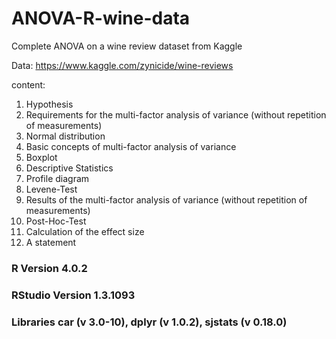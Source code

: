 # ANOVA-R-wine-data
Complete ANOVA on a wine review dataset from Kaggle

Data: https://www.kaggle.com/zynicide/wine-reviews

content:

1. Hypothesis 
2. Requirements for the multi-factor analysis of variance (without repetition of measurements)
3. Normal distribution
4. Basic concepts of multi-factor analysis of variance
5. Boxplot
6. Descriptive Statistics
7. Profile diagram
8. Levene-Test
9. Results of the multi-factor analysis of variance (without repetition of measurements)
10. Post-Hoc-Test
11. Calculation of the effect size
12. A statement

### R Version 4.0.2
### RStudio Version 1.3.1093
### Libraries car (v 3.0-10), dplyr (v 1.0.2), sjstats (v 0.18.0)

